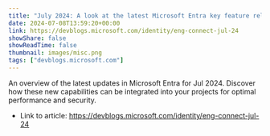 ```yaml
---
title: "July 2024: A look at the latest Microsoft Entra key feature releases, announcements, and updates"
date: 2024-07-08T13:59:20+00:00
link: https://devblogs.microsoft.com/identity/eng-connect-jul-24
showShare: false
showReadTime: false
thumbnail: images/misc.png
tags: ["devblogs.microsoft.com"]
---
```

An overview of the latest updates in Microsoft Entra for Jul 2024. Discover how these new capabilities can be integrated into your projects for optimal performance and security.

- Link to article: https://devblogs.microsoft.com/identity/eng-connect-jul-24